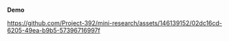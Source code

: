 **Demo**


https://github.com/Project-392/mini-research/assets/146139152/02dc16cd-6205-49ea-b9b5-57396716997f

